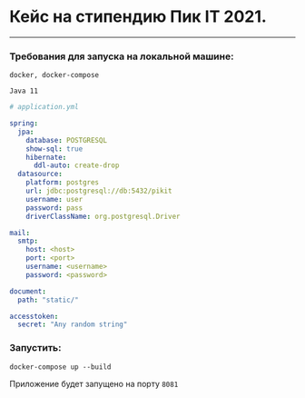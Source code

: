 # Кейс на стипендию Пик IT 2021.

****

### Требования для запуска на локальной машине:

```docker, docker-compose```

```Java 11```

```yaml
# application.yml

spring:
  jpa:
    database: POSTGRESQL
    show-sql: true
    hibernate:
      ddl-auto: create-drop
  datasource:
    platform: postgres
    url: jdbc:postgresql://db:5432/pikit
    username: user
    password: pass
    driverClassName: org.postgresql.Driver

mail:
  smtp:
    host: <host>
    port: <port>
    username: <username>
    password: <password>

document:
  path: "static/"

accesstoken:
  secret: "Any random string" 
 ```
### Запустить:

```docker-compose up --build```

Приложение будет запущено на порту ```8081```

